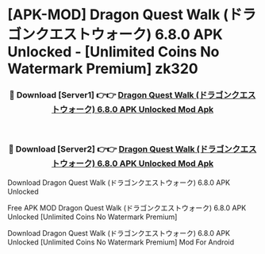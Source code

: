 # [APK-MOD] Dragon Quest Walk (ドラゴンクエストウォーク) 6.8.0 APK Unlocked - [Unlimited Coins No Watermark Premium] zk320



<div align="center">
<h3>🔴 Download [Server1] 👉👉 <a href="https://momento.my/?title=Dragon_Quest_Walk_(ドラゴンクエストウォーク)_6.8.0_APK_Unlocked">Dragon Quest Walk (ドラゴンクエストウォーク) 6.8.0 APK Unlocked Mod Apk</a></h3><br>

<h3>🔴 Download [Server2] 👉👉 <a href="https://momento.my/?title=Dragon_Quest_Walk_(ドラゴンクエストウォーク)_6.8.0_APK_Unlocked">Dragon Quest Walk (ドラゴンクエストウォーク) 6.8.0 APK Unlocked Mod Apk</a></h3>
</div>



Download Dragon Quest Walk (ドラゴンクエストウォーク) 6.8.0 APK Unlocked 

Free APK MOD Dragon Quest Walk (ドラゴンクエストウォーク) 6.8.0 APK Unlocked [Unlimited Coins No Watermark Premium]

Download Dragon Quest Walk (ドラゴンクエストウォーク) 6.8.0 APK Unlocked [Unlimited Coins No Watermark Premium] Mod For Android
